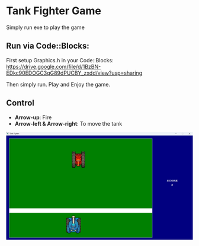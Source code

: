 # Tank Fighter Game

Simply run exe to play the game

## Run via Code::Blocks:
First setup Graphics.h in your Code::Blocks:
https://drive.google.com/file/d/1BzBN-EDkc90EDOGC3qG89dPUCBY_zxdd/view?usp=sharing


Then simply run.
Play and Enjoy the game.

## Control

- **Arrow-up**: Fire
- **Arrow-left & Arrow-right**: To move the tank

![screenshot](https://github.com/AntorPi314/Tank-Fighter-Game-Graphics.h/blob/main/bin/Image/Screenshot_1.jpg)

